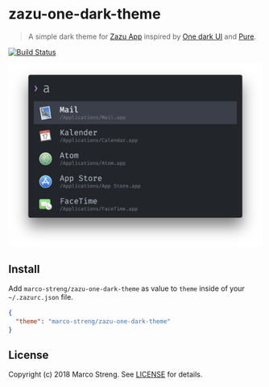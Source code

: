 # zazu-one-dark-theme

> A simple dark theme for [Zazu App](https://github.com/tinytacoteam/zazu) inspired by [One dark UI](https://github.com/atom/one-dark-ui) and [Pure](https://github.com/sindresorhus/pure).

[![Build Status](https://travis-ci.org/marco-streng/zazu-one-dark-theme.svg?branch=master)](https://travis-ci.org/marco-streng/zazu-one-dark-theme)

![screenshot](./screenshot.png)

## Install

Add `marco-streng/zazu-one-dark-theme` as value to `theme` inside of your `~/.zazurc.json` file.

```json
{
  "theme": "marco-streng/zazu-one-dark-theme"
}
```

## License

Copyright (c) 2018 Marco Streng. See [LICENSE](./LICENSE.md) for details.
